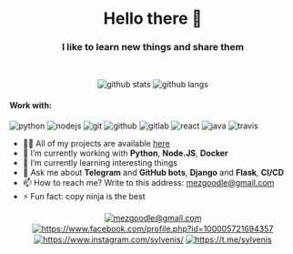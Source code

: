 <h1 align="center">Hello there 👋</h1>
<h3 align="center">I like to learn new things and share them</h3>

<p align="center"
	<img src="https://raw.githubusercontent.com/mezgoodle/images/master/mezgoodle1.png" alt="python image"/><br/>
</p>

<p align="center">
	<img src="https://github-readme-stats.vercel.app/api/top-langs/?username=mezgoodle&layout=compact&hide_border=true" alt="github stats"/>
	<img src="https://github-readme-stats.vercel.app/api?username=mezgoodle&show_icons=true&count_private=truet&hide_border=true" alt="github langs"/>
</p>

<h4>Work with: </h4>
<p align="left">
	<img src="https://img.icons8.com/color/48/000000/python.png" alt="python" width="40" height="40"/>
	<img src="https://img.icons8.com/color/48/000000/nodejs.png" alt="nodejs" width="40" height="40"/> 
	<img src="https://img.icons8.com/color/48/000000/git.png" alt="git" width="40" height="40"/>
	<img src="https://img.icons8.com/fluent/48/000000/github.png" alt="github" width="40" height="40"/>
	<img src="https://img.icons8.com/color/48/000000/gitlab.png" alt="gitlab" width="40" height="40"/>
	<img src="https://img.icons8.com/color/48/000000/react-native.png" alt="react" width="40" height="40"/> 
	<img src="https://img.icons8.com/color/48/000000/django.png" alt="java" width="40" height="40"/>
	<img src="https://img.icons8.com/color/48/000000/travis-ci.png" alt="travis" width="40" height="40"/>
</p>

- 👨‍💻 All of my projects are available  [here](https://github.com/mezgoodle?tab=repositories)
- 🔭 I’m currently working with **Python**, **Node.JS**, **Docker**
- 🌱 I’m currently learning interesting things
- 💬 Ask me about **Telegram** and **GitHub bots**, **Django** and **Flask**, **CI/CD**
- 📫 How to reach me? Write to this address: mezgoodle@gmail.com
- ⚡ Fun fact: copy ninja is the best

<p align="center">
	<a href="mailto:mezgoodle@gmail.com" target="_blank"><img align="center" src="https://cdn.jsdelivr.net/npm/simple-icons@3.0.1/icons/gmail.svg" alt="mezgoodle@gmail.com" height="20" width="20" /></a>
	  <a href="https://www.facebook.com/profile.php?id=100005721694357" target="_blank"><img align="center" src="https://cdn.jsdelivr.net/npm/simple-icons@3.0.1/icons/facebook.svg" alt="https://www.facebook.com/profile.php?id=100005721694357" height="20" width="20" /></a>
	  <a href="https://www.instagram.com/sylvenis/" target="_blank"><img align="center" src="https://cdn.jsdelivr.net/npm/simple-icons@3.0.1/icons/instagram.svg" alt="https://www.instagram.com/sylvenis/" height="20" width="20" /></a>
	 <a href="https://t.me/sylvenis" target="_blank"><img align="center" src="https://cdn.jsdelivr.net/npm/simple-icons@3.0.1/icons/telegram.svg" alt="https://t.me/sylvenis" height="20" width="20" /></a>
</p>
